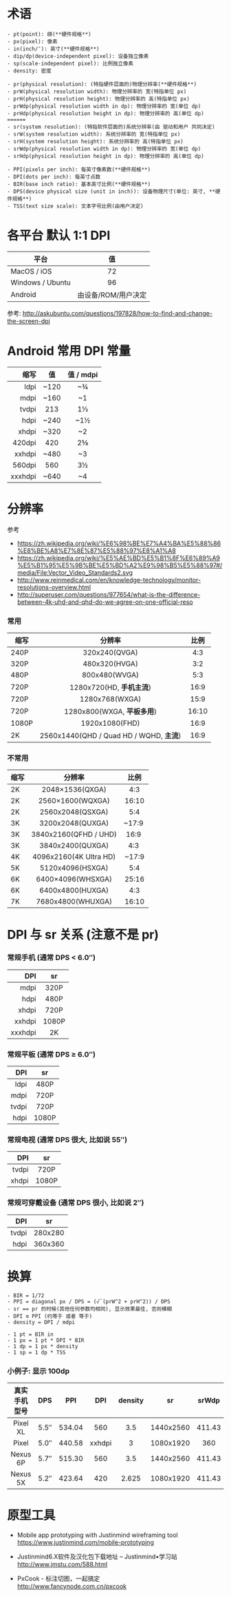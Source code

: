 
# 术语
```
- pt(point): 磅(**硬件规格**)
- px(pixel): 像素
- in(inch/″): 英寸(**硬件规格**)
- dip/dp(device-independent pixel): 设备独立像素
- sp(scale-independent pixel): 比例独立像素
- density: 密度
```

```
- pr(physical resolution): (特指硬件层面的)物理分辨率(**硬件规格**)
- prW(physical resolution width): 物理分辨率的 宽(特指单位 px)
- prH(physical resolution height): 物理分辨率的 高(特指单位 px)
- prWdp(physical resolution width in dp): 物理分辨率的 宽(单位 dp)
- prHdp(physical resolution height in dp): 物理分辨率的 高(单位 dp)
======
- sr(system resolution): (特指软件层面的)系统分辨率(由 驱动和用户 共同决定)
- srW(system resolution width): 系统分辨率的 宽(特指单位 px)
- srH(system resolution height): 系统分辨率的 高(特指单位 px)
- srWdp(physical resolution width in dp): 物理分辨率的 宽(单位 dp)
- srHdp(physical resolution height in dp): 物理分辨率的 高(单位 dp)
```

```
- PPI(pixels per inch): 每英寸像素数(**硬件规格**)
- DPI(dots per inch): 每英寸点数
- BIR(base inch ratio): 基本英寸比例(**硬件规格**)
- DPS(device physical size (unit in inch)): 设备物理尺寸(单位: 英寸, **硬件规格**)
- TSS(text size scale): 文本字号比例(由用户决定)
```

# 各平台 默认 1:1 DPI
| 平台 | 值 |
| ------ | :------: |
| MacOS / iOS | 72 |
| Windows / Ubuntu | 96 |
| Android | 由设备/ROM/用户决定 |
参考: http://askubuntu.com/questions/197828/how-to-find-and-change-the-screen-dpi

# Android 常用 DPI 常量
| 缩写 | 值 | 值 / mdpi |
| ------: | :------: | :------: |
| ldpi | ~120 | ~¾ |
| mdpi | ~160 | ~1 |
| tvdpi | 213 | 1⅓ |
| hdpi | ~240 | ~1½ |
| xhdpi | ~320 | ~2 |
| 420dpi | 420 | 2⅝ |
| xxhdpi | ~480 | ~3 |
| 560dpi | 560 | 3½ |
| xxxhdpi | ~640 | ~4 |

# 分辨率
参考
- https://zh.wikipedia.org/wiki/%E6%98%BE%E7%A4%BA%E5%88%86%E8%BE%A8%E7%8E%87%E5%88%97%E8%A1%A8
- https://zh.wikipedia.org/wiki/%E5%AE%BD%E5%B1%8F%E6%89%A9%E5%B1%95%E5%9B%BE%E5%BD%A2%E9%98%B5%E5%88%97#/media/File:Vector_Video_Standards2.svg
- http://www.reinmedical.com/en/knowledge-technology/monitor-resolutions-overview.html
- http://superuser.com/questions/977654/what-is-the-difference-between-4k-uhd-and-qhd-do-we-agree-on-one-official-reso

### 常用
| 缩写 | 分辨率 | 比例 |
| ------ | :------: | :------: |
| 240P | 320x240(QVGA) | 4:3 |
| 320P | 480x320(HVGA) | 3:2 |
| 480P | 800x480(WVGA) | 5:3 |
| 720P | 1280x720(HD, **手机主流**) | 16:9 |
| 720P | 1280x768(WXGA) | 15:9 |
| 720P | 1280x800(WXGA, **平板多用**) | 16:10 |
| 1080P | 1920x1080(FHD) | 16:9 |
| 2K | 2560x1440(QHD / Quad HD / WQHD, **主流**) | 16:9 |

### 不常用
| 缩写 | 分辨率 | 比例 |
| ------ | :------: | :------: |
| 2K | 2048×1536(QXGA) | 4:3 |
| 2K | 2560×1600(WQXGA) | 16:10 |
| 2K | 2560x2048(QSXGA) | 5:4 |
| 3K | 3200x2048(QUXGA) | ~17:9 |
| 3K | 3840x2160(QFHD / UHD) | 16:9 |
| 3K | 3840x2400(QUXGA) | 4:3 |
| 4K | 4096x2160(4K Ultra HD) | ~17:9 |
| 5K | 5120x4096(HSXGA) | 5:4 |
| 6K | 6400×4096(WHSXGA) | 25:16 |
| 6K | 6400x4800(HUXGA) | 4:3 |
| 7K | 7680x4800(WHUXGA) | 16:10 |

# DPI 与 sr 关系 (注意不是 pr)
### 常规手机 (通常 DPS < 6.0″)
| DPI | sr |
| ------: | :------: |
| mdpi | 320P |
| hdpi | 480P |
| xhdpi | 720P |
| xxhdpi | 1080P |
| xxxhdpi | 2K |

### 常规平板 (通常 DPS ≥ 6.0″)
| DPI | sr |
| ------: | :------: |
| ldpi | 480P |
| mdpi | 720P |
| tvdpi | 720P |
| hdpi | 1080P |

### 常规电视 (通常 DPS 很大, 比如说 55″)
| DPI | sr |
| ------: | :------: |
| tvdpi | 720P |
| xhdpi | 1080P |

### 常规可穿戴设备 (通常 DPS 很小, 比如说 2″)
| DPI | sr |
| ------: | :------: |
| tvdpi | 280x280 |
| hdpi | 360x360 |

# 换算
```
- BIR = 1/72
- PPI = diagonal px / DPS = (√‾(prW^2 + prH^2)) / DPS
- sr == pr 的时候(其他任何参数均相同), 显示效果最佳, 否则模糊
- DPI ≊ PPI (约等于 或者 等于)
- density = DPI / mdpi
```

```
- 1 pt = BIR in
- 1 px = 1 pt * DPI * BIR
- 1 dp = 1 px * density
- 1 sp = 1 dp * TSS
```

### 小例子: 显示 100dp
| 真实手机型号 | DPS | PPI | DPI | density | sr | srWdp | srWdp / 100dp |
| :------: | :------: | :------: | :------: | :------: | :------: | :------: | :------: |
| Pixel XL | 5.5″ | 534.04 | 560 | 3.5 | 1440x2560 | 411.43 | 4.1143 |
| Pixel | 5.0″ | 440.58 | xxhdpi | 3 | 1080x1920 | 360 | 3.6000 |
| Nexus 6P | 5.7″ | 515.30 | 560 | 3.5 | 1440x2560 | 411.43 | 4.1143 |
| Nexus 5X | 5.2″ | 423.64 | 420 | 2.625 | 1080x1920 | 411.43 | 4.1143 |

# 原型工具
- Mobile app prototyping with Justinmind wireframing tool  
https://www.justinmind.com/mobile-prototyping

- Justinmind6.X软件及汉化包下载地址 – Justinmind•学习站  
http://www.jmstu.com/588.html

- PxCook - 标注切图，一起搞定  
http://www.fancynode.com.cn/pxcook
